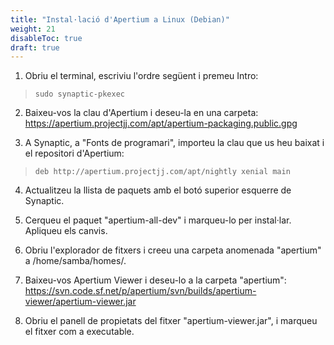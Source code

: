 ```yaml
---
title: "Instal·lació d'Apertium a Linux (Debian)"
weight: 21
disableToc: true
draft: true
---
```

1. Obriu el terminal, escriviu l'ordre següent i premeu Intro:

> ```sudo synaptic-pkexec```

2. Baixeu-vos la clau d'Apertium i deseu-la en una carpeta: https://apertium.projectjj.com/apt/apertium-packaging.public.gpg

3. A Synaptic, a "Fonts de programari", importeu la clau que us heu baixat i el repositori d'Apertium:

> ```deb http://apertium.projectjj.com/apt/nightly xenial main```

4. Actualitzeu la llista de paquets amb el botó superior esquerre de Synaptic.

5. Cerqueu el paquet "apertium-all-dev" i marqueu-lo per instal·lar. Apliqueu els canvis.

6. Obriu l'explorador de fitxers i creeu una carpeta anomenada "apertium" a /home/samba/homes/<elvostreNIU>.

7. Baixeu-vos Apertium Viewer i deseu-lo a la carpeta "apertium": https://svn.code.sf.net/p/apertium/svn/builds/apertium-viewer/apertium-viewer.jar

8. Obriu el panell de propietats del fitxer "apertium-viewer.jar", i marqueu el fitxer com a executable.
